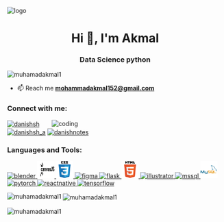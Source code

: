 ![logo](https://iili.io/JqPATrP.md.jpg)
<h1 align="center">Hi 👋, I'm Akmal</h1>
<h3 align="center">Data Science python</h3>

<p align="left"> <img src="https://komarev.com/ghpvc/?username=muhamadakmal1&label=Profile%20views&color=0e75b6&style=flat" alt="muhamadakmal1" /> </p>

- 📫 Reach me **mohammadakmal152@gmail.com**

<h3 align="left">Connect with me:</h3>
<img align="right" alt="coding" width="400" src="https://www.google.com/url?sa=i&url=https%3A%2F%2Fgithub.com%2FAnmol-Baranwal%2FCool-GIFs-For-GitHub&psig=AOvVaw3sqxMSVP8YNaNtjrdmow6A&ust=1699352078753000&source=images&cd=vfe&opi=89978449&ved=0CBEQjRxqFwoTCID6yPqRr4IDFQAAAAAdAAAAABAJ](https://user-images.githubusercontent.com/55389276/140866485-8fb1c876-9a8f-4d6a-98dc-08c4981eaf70.gif)">
<p align="left">
<a href="https://twitter.com/danishsh" target="blank"><img align="center" src="https://raw.githubusercontent.com/rahuldkjain/github-profile-readme-generator/master/src/images/icons/Social/twitter.svg" alt="danishsh" height="30" width="40" /></a>
<a href="https://instagram.com/danishsh_a" target="blank"><img align="center" src="https://raw.githubusercontent.com/rahuldkjain/github-profile-readme-generator/master/src/images/icons/Social/instagram.svg" alt="danishsh_a" height="30" width="40" /></a>
<a href="https://www.youtube.com/c/danishnotes" target="blank"><img align="center" src="https://raw.githubusercontent.com/rahuldkjain/github-profile-readme-generator/master/src/images/icons/Social/youtube.svg" alt="danishnotes" height="30" width="40" /></a>
</p>

<h3 align="left">Languages and Tools:</h3>
<p align="left"> <a href="https://www.blender.org/" target="_blank" rel="noreferrer"> <img src="https://download.blender.org/branding/community/blender_community_badge_white.svg" alt="blender" width="40" height="40"/> </a> <a href="https://canvasjs.com" target="_blank" rel="noreferrer"> <img src="https://raw.githubusercontent.com/Hardik0307/Hardik0307/master/assets/canvasjs-charts.svg" alt="canvasjs" width="40" height="40"/> </a> <a href="https://www.w3schools.com/css/" target="_blank" rel="noreferrer"> <img src="https://raw.githubusercontent.com/devicons/devicon/master/icons/css3/css3-original-wordmark.svg" alt="css3" width="40" height="40"/> </a> <a href="https://www.figma.com/" target="_blank" rel="noreferrer"> <img src="https://www.vectorlogo.zone/logos/figma/figma-icon.svg" alt="figma" width="40" height="40"/> </a> <a href="https://flask.palletsprojects.com/" target="_blank" rel="noreferrer"> <img src="https://www.vectorlogo.zone/logos/pocoo_flask/pocoo_flask-icon.svg" alt="flask" width="40" height="40"/> </a> <a href="https://www.w3.org/html/" target="_blank" rel="noreferrer"> <img src="https://raw.githubusercontent.com/devicons/devicon/master/icons/html5/html5-original-wordmark.svg" alt="html5" width="40" height="40"/> </a> <a href="https://www.adobe.com/in/products/illustrator.html" target="_blank" rel="noreferrer"> <img src="https://www.vectorlogo.zone/logos/adobe_illustrator/adobe_illustrator-icon.svg" alt="illustrator" width="40" height="40"/> </a> <a href="https://www.microsoft.com/en-us/sql-server" target="_blank" rel="noreferrer"> <img src="https://www.svgrepo.com/show/303229/microsoft-sql-server-logo.svg" alt="mssql" width="40" height="40"/> </a> <a href="https://www.mysql.com/" target="_blank" rel="noreferrer"> <img src="https://raw.githubusercontent.com/devicons/devicon/master/icons/mysql/mysql-original-wordmark.svg" alt="mysql" width="40" height="40"/> </a> <a href="https://pytorch.org/" target="_blank" rel="noreferrer"> <img src="https://www.vectorlogo.zone/logos/pytorch/pytorch-icon.svg" alt="pytorch" width="40" height="40"/> </a> <a href="https://reactnative.dev/" target="_blank" rel="noreferrer"> <img src="https://reactnative.dev/img/header_logo.svg" alt="reactnative" width="40" height="40"/> </a> <a href="https://www.tensorflow.org" target="_blank" rel="noreferrer"> <img src="https://www.vectorlogo.zone/logos/tensorflow/tensorflow-icon.svg" alt="tensorflow" width="40" height="40"/> </a> </p>

<p><img align="left" src="https://github-readme-stats.vercel.app/api/top-langs?username=muhamadakmal1&show_icons=true&locale=en&layout=compact" alt="muhamadakmal1" /></p>

<p>&nbsp;<img align="center" src="https://github-readme-stats.vercel.app/api?username=muhamadakmal1&show_icons=true&locale=en" alt="muhamadakmal1" /></p>

<p><img align="center" src="https://github-readme-streak-stats.herokuapp.com/?user=muhamadakmal1&" alt="muhamadakmal1" /></p>

